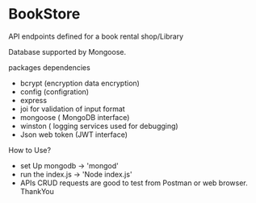 # BookStore

API endpoints defined for a book rental shop/Library

Database supported by Mongoose.

packages dependencies
 - bcrypt (encryption data encryption)
 - config (configration)
 - express 
 - joi for validation of input format
 - mongoose ( MongoDB  interface)
 - winston ( logging services used for debugging)
 - Json web token (JWT interface)

How to Use?
 - set Up mongodb -> 'mongod'
 - run  the index.js -> 'Node index.js'
 - APIs  CRUD requests are good to test from Postman or web browser.
ThankYou


 

